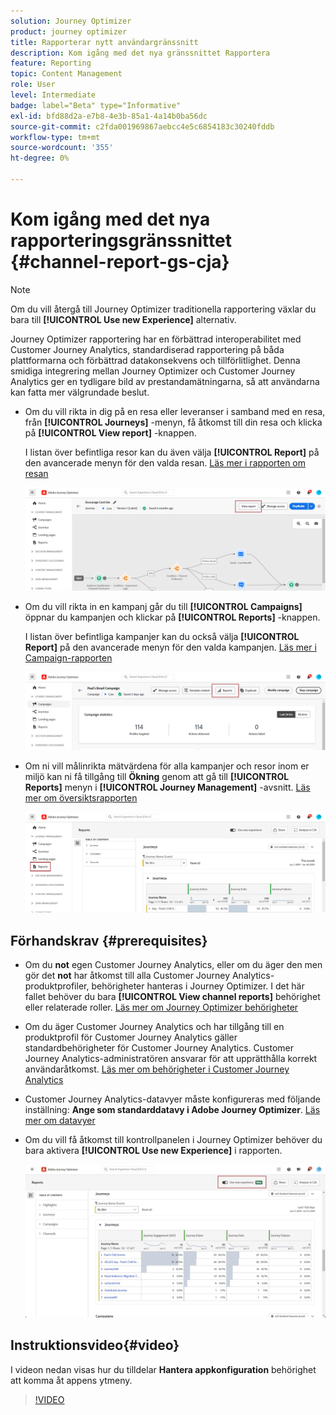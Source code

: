 ```yaml
---
solution: Journey Optimizer
product: journey optimizer
title: Rapporterar nytt användargränssnitt
description: Kom igång med det nya gränssnittet Rapportera
feature: Reporting
topic: Content Management
role: User
level: Intermediate
badge: label="Beta" type="Informative"
exl-id: bfd88d2a-e7b8-4e3b-85a1-4a14b0ba56dc
source-git-commit: c2fda001969867aebcc4e5c6854183c30240fddb
workflow-type: tm+mt
source-wordcount: '355'
ht-degree: 0%

---
```


# Kom igång med det nya rapporteringsgränssnittet {#channel-report-gs-cja}

>[!NOTE]
>
> Om du vill återgå till Journey Optimizer traditionella rapportering växlar du bara till **[!UICONTROL Use new Experience]** alternativ.

Journey Optimizer rapportering har en förbättrad interoperabilitet med Customer Journey Analytics, standardiserad rapportering på båda plattformarna och förbättrad datakonsekvens och tillförlitlighet. Denna smidiga integrering mellan Journey Optimizer och Customer Journey Analytics ger en tydligare bild av prestandamätningarna, så att användarna kan fatta mer välgrundade beslut.

* Om du vill rikta in dig på en resa eller leveranser i samband med en resa, från **[!UICONTROL Journeys]** -menyn, få åtkomst till din resa och klicka på **[!UICONTROL View report]** -knappen.

  I listan över befintliga resor kan du även välja **[!UICONTROL Report]** på den avancerade menyn för den valda resan. [Läs mer i rapporten om resan](journey-global-report-cja.md)

  ![](assets/gs-cja-report-3.png)

* Om du vill rikta in en kampanj går du till **[!UICONTROL Campaigns]** öppnar du kampanjen och klickar på **[!UICONTROL Reports]** -knappen.

  I listan över befintliga kampanjer kan du också välja **[!UICONTROL Report]** på den avancerade menyn för den valda kampanjen. [Läs mer i Campaign-rapporten](campaign-global-report-cja.md)

  ![](assets/gs-cja-report-2.png)

* Om ni vill målinrikta mätvärdena för alla kampanjer och resor inom er miljö kan ni få tillgång till **Ökning** genom att gå till **[!UICONTROL Reports]** menyn i **[!UICONTROL Journey Management]** -avsnitt. [Läs mer om översiktsrapporten](channel-report-cja.md)

  ![](assets/gs-cja-report-1.png)

## Förhandskrav {#prerequisites}

* Om du **not** egen Customer Journey Analytics, eller om du äger den men gör det **not** har åtkomst till alla Customer Journey Analytics-produktprofiler, behörigheter hanteras i Journey Optimizer. I det här fallet behöver du bara **[!UICONTROL View channel reports]** behörighet eller relaterade roller. [Läs mer om Journey Optimizer behörigheter](../administration/permissions.md)
* Om du äger Customer Journey Analytics och har tillgång till en produktprofil för Customer Journey Analytics gäller standardbehörigheter för Customer Journey Analytics. Customer Journey Analytics-administratören ansvarar för att upprätthålla korrekt användaråtkomst. [Läs mer om behörigheter i Customer Journey Analytics](https://experienceleague.adobe.com/en/docs/analytics-platform/using/technotes/access-control)
* Customer Journey Analytics-datavyer måste konfigureras med följande inställning: **Ange som standarddatavy i Adobe Journey Optimizer**. [Läs mer om datavyer](https://experienceleague.adobe.com/en/docs/analytics-platform/using/cja-dataviews/create-dataview)
* Om du vill få åtkomst till kontrollpanelen i Journey Optimizer behöver du bara aktivera **[!UICONTROL Use new Experience]** i rapporten.

  ![](assets/cja-option.png)

## Instruktionsvideo{#video}

I videon nedan visas hur du tilldelar **Hantera appkonfiguration** behörighet att komma åt appens ytmeny.

>[!VIDEO](https://video.tv.adobe.com/v/3430413)